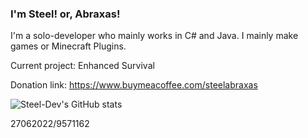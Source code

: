 ### I'm Steel! or, Abraxas!

I'm a solo-developer who mainly works in C# and Java. I mainly make games or Minecraft Plugins.

Current project: Enhanced Survival

Donation link: https://www.buymeacoffee.com/steelabraxas

![Steel-Dev's GitHub stats](https://github-readme-stats.vercel.app/api?username=Steel-Dev&show_icons=true&theme=dracula)


27062022/9571162
